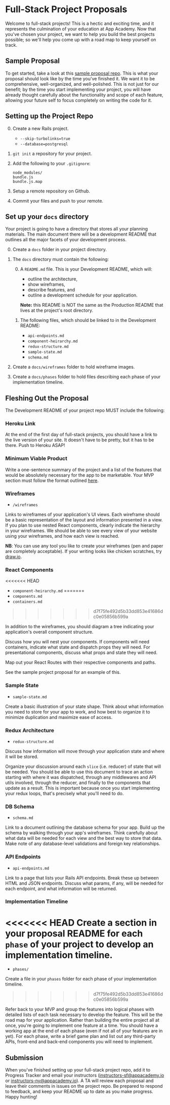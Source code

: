 # Full-Stack Project Proposals

Welcome to full-stack projects! This is a hectic and exciting time, and it
represents the culmination of your education at App Academy. Now that you've
chosen your project, we want to help you build the best projects possible; so
we'll help you come up with a road map to keep yourself on track.

## Sample Proposal

To get started, take a look at this [sample proposal repo][sample-proposal].
This is what your proposal should look like by the time you've finished it.
We want it to be comprehensive, well-organized, and well-polished. This is not
just for our benefit; by the time you start implementing your project, you will
have already thought carefully about the functionality and scope of each
feature, allowing your future self to focus completely on writing the code for
it.

[sample-proposal]: ../demos/sample_project_proposal

## Setting up the Project Repo

0. Create a new Rails project. 
	-	`--skip-turbolinks=true`
	- `--database=postgresql`
0. `git init` a repository for your project.
0. Add the following to your `.gitignore`:

	```
	node_modules/
	bundle.js
	bundle.js.map
	```
0. Setup a remote repository on Github.
0. Commit your files and push to your remote.

## Set up your `docs` directory

Your project is going to have a directory that stores all your planning
materials. The main document there will be a development README that outlines
all the major facets of your development process.

0. Create a `docs` folder in your project directory.
0. The `docs` directory must contain the following: 

	0. A `README.md` file. This is your Development README, which will:
		-	outline the architecture,
		- show wireframes,
		- describe features, and
		- outline a development schedule for your application.

		**Note:** this README is NOT the same as the Production README that lives at 
		the project's root directory.

	0. The following files, which should be linked to in the Development README: 
		- `api-endpoints.md`
		- `component-heirarchy.md`
		- `redux-structure.md`
		- `sample-state.md`
		- `schema.md`

0. Create a `docs/wireframes` folder to hold wireframe images.
0. Create a `docs/phases` folder to hold files describing each phase of your implementation timeline.

## Fleshing Out the Proposal

The Development README of your project repo MUST include the following:

### Heroku Link

At the end of the first day of full-stack projects, you should have a link to the
live version of your site. It doesn't have to be pretty, but it has to be
there. Push to Heroku ASAP!

### Minimum Viable Product

Write a one-sentence summary of the project and a list of the features that
would be absolutely necessary for the app to be marketable. Your MVP section must follow the format outlined [here][mvp-features].

[mvp-features]: mvp-list.md

### Wireframes

-	`/wireframes`

Links to wireframes of your application's UI views. Each wireframe should be a
basic representation of the layout and information presented in a view. If you
plan to use nested React components, clearly indicate the hierarchy in your
wireframes. We should be able to see every view of your website using your
wireframes, and how each view is reached.

**NB**: You can use any tool you like to create your wireframes (pen and paper are
completely acceptable). If your writing looks like chicken scratches, try
[draw.io][draw.io].

[draw.io]: https://www.draw.io/

### React Components

<<<<<<< HEAD
-	`component-heirarchy.md`
=======
-	`components.md`
- `containers.md`
>>>>>>> d7f75fe492d5b33dd853e41686dc0e05856b599a

In addition to the wireframes, you should diagram a tree indicating your
application's overall component structure. 

Discuss how you will nest your components. If components will need containers, indicate what state and dispatch props they will need. For presentational components, discuss what props and state they will need.

Map out your React Routes with their respective components and paths.

See the sample project proposal for an example of this.

### Sample State

- `sample-state.md`

Create a basic illustration of your state shape. Think about what information
you need to store for your app to work, and how best to organize it to minimize
duplication and maximize ease of access.

### Redux Architecture

- `redux-structure.md`

Discuss how information will move through your application state and where it
will be stored.

Organize your discussion around each `slice` (i.e. reducer) of state that will
be needed. You should be able to use this document to trace an action starting
with where it was dispatched, through any middlewares and API utils involved,
through the reducer, and finally to the components that update as a result. This
is important because once you start implementing your redux loops, that's
precisely what you'll need to do.

### DB Schema

- `schema.md`

Link to a document outlining the database schema for your app. Build up the
schema by walking through your app's wireframes. Think carefully about what data
will be needed for each view and the best way to store that data. Make note
of any database-level validations and foreign key relationships.

### API Endpoints

- `api-endpoints.md`

Link to a page that lists your Rails API endpoints. Break these up between HTML
and JSON endpoints. Discuss what params, if any, will be needed for each
endpoint, and what information will be returned.

### Implementation Timeline

<<<<<<< HEAD
Create a section in your proposal README for each `phase` of your project to develop an implementation timeline.
=======
- `phases/`

Create a file in your `phases` folder for each phase of your implementation timeline.
>>>>>>> d7f75fe492d5b33dd853e41686dc0e05856b599a

Refer back to your MVP and group the features into logical phases with detailed lists of each task necessary to develop the feature. This will be
the road map for your application. Rather than building the entire project all
at once, you're going to implement one feature at a time. You should have a
working app at the end of each phase (even if not all of your features are in
yet). For each phase, write a brief game plan and list out any third-party APIs, front-end and back-end components you will need to implement.

## Submission

When you've finished setting up your full-stack project repo, add it to Progress Tracker and email your instructors (instructors-sf@appacademy.io or
instructors-ny@appacademy.io).  A TA will review each proposal and leave
their comments in issues on the project repo. Be prepared to respond to
feedback, and keep your README up to date as you make progress. Happy hunting!
